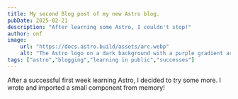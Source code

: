 ```yaml
---
title: My second Blog post of my new Astro blog.
pubDate: 2025-02-21
description: "After learning some Astro, I couldn't stop!"
author: onf
image:
    url: "https://docs.astro.build/assets/arc.webp"
    alt: "The Astro logo on a dark background with a purple gradient arc."
tags: ["astro","blogging","learning in public","successes"]
---
```

After a successful first week learning Astro, I decided to try some more. I wrote and imported a small component from memory!
